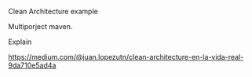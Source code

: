 Clean Architecture example

Multiporject maven.

Explain

https://medium.com/@juan.lopezutn/clean-architecture-en-la-vida-real-9da710e5ad4a
